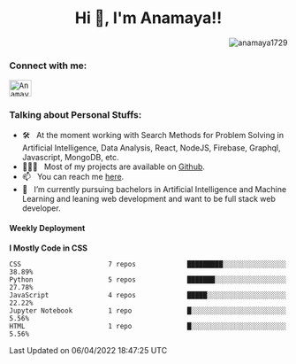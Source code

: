 
<h1 align="center">Hi 👋, I'm Anamaya!!</h1>
<p align="right"> <img src="https://komarev.com/ghpvc/?username=maithrivh&label=Profile%20views&color=0e75b6&style=flat" alt="anamaya1729" /> </p>
<h3 align="left">Connect with me:</h3>
<p align="left">
  <samp>
    <!-- <a href="https://twitter.com/_vaibhava__" target="blank"><img align="center" src="https://raw.githubusercontent.com/rahuldkjain/github-profile-readme-generator/master/src/images/icons/Social/twitter.svg" alt="_vaibhava__" height="30" width="40" /></a> .  -->
    <a href="https://www.linkedin.com/in/anamaya1729/" target="blank"><img align="center" src="https://raw.githubusercontent.com/rahuldkjain/github-profile-readme-generator/master/src/images/icons/Social/linked-in-alt.svg" alt="Anamaya1729" height="30" width="40" /></a>
  </samp>
</p>
<h3 align="left">Talking about Personal Stuffs:</h3>
<ul>
<li> 🛠 &nbsp; At the moment working with Search Methods for Problem Solving in Artificial Intelligence, Data Analysis, React, NodeJS, Firebase, Graphql, Javascript, MongoDB, etc.</li>
<li> 👨🏻‍💻 &nbsp; Most of my projects are available on <a href="https://github.com/anamaya1729">Github</a>.</li>
<li> 📫 &nbsp; You can reach me <a href="mailto:sharma.011999@gmail.com">here</a>.</li>
  <!-- <li> 📝 &nbsp; Checkout my <a href="https://github.com/VaibhavA17/VaibhavA17/blob/main/Resume.pdf">Resume</a>.</li> -->
<li> 🚀 &nbsp; I’m currently pursuing bachelors in Artificial Intelligence and Machine Learning and leaning web development and want to be full stack web developer.</li>
</ul>

#### Weekly Deployment
<!--START_SECTION:waka-->
**I Mostly Code in CSS** 

```text
CSS                      7 repos             █████████░░░░░░░░░░░░░░░░   38.89% 
Python                   5 repos             ███████░░░░░░░░░░░░░░░░░░   27.78% 
JavaScript               4 repos             █████░░░░░░░░░░░░░░░░░░░░   22.22% 
Jupyter Notebook         1 repo              █░░░░░░░░░░░░░░░░░░░░░░░░   5.56% 
HTML                     1 repo              █░░░░░░░░░░░░░░░░░░░░░░░░   5.56%

```



 Last Updated on 06/04/2022 18:47:25 UTC
<!--END_SECTION:waka-->
